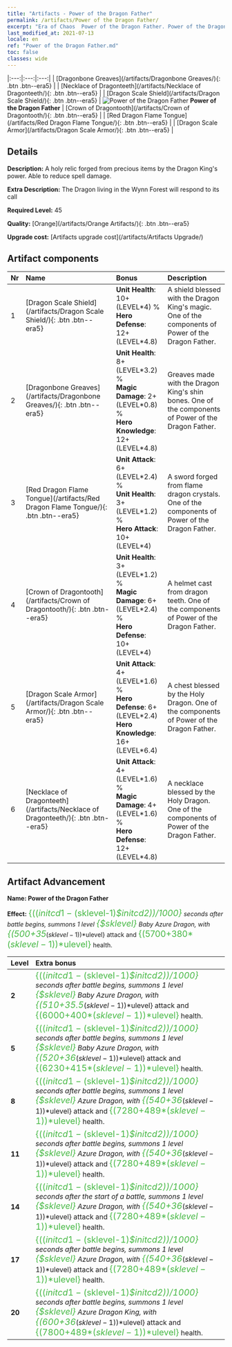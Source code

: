 ```yaml
---
title: "Artifacts - Power of the Dragon Father"
permalink: /artifacts/Power of the Dragon Father/
excerpt: "Era of Chaos  Power of the Dragon Father. Power of the Dragon Father A holy relic forged from precious items by the Dragon King's power. Able to reduce spell damage."
last_modified_at: 2021-07-13
locale: en
ref: "Power of the Dragon Father.md"
toc: false
classes: wide
---
```


  |:---:|:---:|:---:| 
  |  [Dragonbone Greaves](/artifacts/Dragonbone Greaves/){: .btn .btn--era5} |   |  [Necklace of Dragonteeth](/artifacts/Necklace of Dragonteeth/){: .btn .btn--era5} | 
  |  [Dragon Scale Shield](/artifacts/Dragon Scale Shield/){: .btn .btn--era5} | ![Power of the Dragon Father](/images/t/icon_artifact_40.png) **Power of the Dragon Father** |  [Crown of Dragontooth](/artifacts/Crown of Dragontooth/){: .btn .btn--era5} | 
  |  [Red Dragon Flame Tongue](/artifacts/Red Dragon Flame Tongue/){: .btn .btn--era5} |   |  [Dragon Scale Armor](/artifacts/Dragon Scale Armor/){: .btn .btn--era5} | 


## Details

 **Description:** A holy relic forged from precious items by the Dragon King's power. Able to reduce spell damage.

 **Extra Description:** The Dragon living in the Wynn Forest will respond to its call

 **Required Level:** 45

 **Quality:** [Orange](/artifacts/Orange Artifacts/){: .btn .btn--era5}

 **Upgrade cost:** [Artifacts upgrade cost](/artifacts/Artifacts Upgrade/)



## Artifact components

  | Nr |    Name    |   Bonus | Description | 
  |:---|:-----------|:--------|:------------| 
  | 1 | [Dragon Scale Shield](/artifacts/Dragon Scale Shield/){: .btn .btn--era5} | **Unit Health**: 10+(LEVEL\*4) %<br/>**Hero Defense**: 12+(LEVEL\*4.8) | A shield blessed with the Dragon King's magic. One of the components of Power of the Dragon Father. | 
  | 2 | [Dragonbone Greaves](/artifacts/Dragonbone Greaves/){: .btn .btn--era5} | **Unit Health**: 8+(LEVEL\*3.2) %<br/>**Magic Damage**: 2+(LEVEL\*0.8) %<br/>**Hero Knowledge**: 12+(LEVEL\*4.8) | Greaves made with the Dragon King's shin bones. One of the components of Power of the Dragon Father. | 
  | 3 | [Red Dragon Flame Tongue](/artifacts/Red Dragon Flame Tongue/){: .btn .btn--era5} | **Unit Attack**: 6+(LEVEL\*2.4) %<br/>**Unit Health**: 3+(LEVEL\*1.2) %<br/>**Hero Attack**: 10+(LEVEL\*4) | A sword forged from flame dragon crystals. One of the components of Power of the Dragon Father. | 
  | 4 | [Crown of Dragontooth](/artifacts/Crown of Dragontooth/){: .btn .btn--era5} | **Unit Health**: 3+(LEVEL\*1.2) %<br/>**Magic Damage**: 6+(LEVEL\*2.4) %<br/>**Hero Defense**: 10+(LEVEL\*4) | A helmet cast from dragon teeth. One of the components of Power of the Dragon Father. | 
  | 5 | [Dragon Scale Armor](/artifacts/Dragon Scale Armor/){: .btn .btn--era5} | **Unit Attack**: 4+(LEVEL\*1.6) %<br/>**Hero Defense**: 6+(LEVEL\*2.4)<br/>**Hero Knowledge**: 16+(LEVEL\*6.4) | A chest blessed by the Holy Dragon. One of the components of Power of the Dragon Father. | 
  | 6 | [Necklace of Dragonteeth](/artifacts/Necklace of Dragonteeth/){: .btn .btn--era5} | **Unit Attack**: 4+(LEVEL\*1.6) %<br/>**Magic Damage**: 4+(LEVEL\*1.6) %<br/>**Hero Defense**: 12+(LEVEL\*4.8) | A necklace blessed by the Holy Dragon. One of the components of Power of the Dragon Father. | 


## Artifact Advancement

 **Name: Power of the Dragon Father**

 **Effect:** <span style="color: #48b946;font-size:20px">{(($initcd1-($sklevel-1)*$initcd2))/1000}</span> seconds after battle begins, summons 1 level <span style="color: #48b946;font-size:20px">{$sklevel}</span> Baby Azure Dragon, with <span style="color: #48b946;font-size:20px">{(500+35*($sklevel-1))*$ulevel}</span> attack and <span style="color: #48b946;font-size:20px">{(5700+380*($sklevel-1))*$ulevel}</span> health.

  |  Level  |    Extra bonus  | 
  |:--------|:----------------| 
  | **2** | <span style="color: #48b946;font-size:20px">{(($initcd1-($sklevel-1)*$initcd2))/1000}</span> seconds after battle begins, summons 1 level <span style="color: #48b946;font-size:20px">{$sklevel}</span> Baby Azure Dragon, with <span style="color: #48b946;font-size:20px">{(510+35.5*($sklevel-1))*$ulevel}</span> attack and <span style="color: #48b946;font-size:20px">{(6000+400*($sklevel-1))*$ulevel}</span> health. | 
  | **5** | <span style="color: #48b946;font-size:20px">{(($initcd1-($sklevel-1)*$initcd2))/1000}</span> seconds after battle begins, summons 1 level <span style="color: #48b946;font-size:20px">{$sklevel}</span> Baby Azure Dragon, with <span style="color: #48b946;font-size:20px">{(520+36*($sklevel-1))*$ulevel}</span> attack and <span style="color: #48b946;font-size:20px">{(6230+415*($sklevel-1))*$ulevel}</span> health. | 
  | **8** | <span style="color: #48b946;font-size:20px">{(($initcd1-($sklevel-1)*$initcd2))/1000}</span> seconds after battle begins, summons 1 level <span style="color: #48b946;font-size:20px">{$sklevel}</span> Azure Dragon, with <span style="color: #48b946;font-size:20px">{(540+36*($sklevel-1))*$ulevel}</span> attack and <span style="color: #48b946;font-size:20px">{(7280+489*($sklevel-1))*$ulevel}</span> health. | 
  | **11** | <span style="color: #48b946;font-size:20px">{(($initcd1-($sklevel-1)*$initcd2))/1000}</span> seconds after battle begins, summons 1 level <span style="color: #48b946;font-size:20px">{$sklevel}</span> Azure Dragon, with <span style="color: #48b946;font-size:20px">{(540+36*($sklevel-1))*$ulevel}</span> attack and <span style="color: #48b946;font-size:20px">{(7280+489*($sklevel-1))*$ulevel}</span> health. | 
  | **14** | <span style="color: #48b946;font-size:20px">{(($initcd1-($sklevel-1)*$initcd2))/1000}</span> seconds after the start of a battle, summons 1 level <span style="color: #48b946;font-size:20px">{$sklevel}</span> Azure Dragon, with <span style="color: #48b946;font-size:20px">{(540+36*($sklevel-1))*$ulevel}</span> attack and <span style="color: #48b946;font-size:20px">{(7280+489*($sklevel-1))*$ulevel}</span> health. | 
  | **17** | <span style="color: #48b946;font-size:20px">{(($initcd1-($sklevel-1)*$initcd2))/1000}</span> seconds after battle begins, summons 1 level <span style="color: #48b946;font-size:20px">{$sklevel}</span> Azure Dragon, with <span style="color: #48b946;font-size:20px">{(540+36*($sklevel-1))*$ulevel}</span> attack and <span style="color: #48b946;font-size:20px">{(7280+489*($sklevel-1))*$ulevel}</span> health. | 
  | **20** | <span style="color: #48b946;font-size:20px">{(($initcd1-($sklevel-1)*$initcd2))/1000}</span> seconds after battle begins, summons 1 level <span style="color: #48b946;font-size:20px">{$sklevel}</span> Azure Dragon King, with <span style="color: #48b946;font-size:20px">{(600+36*($sklevel-1))*$ulevel}</span> attack and <span style="color: #48b946;font-size:20px">{(7800+489*($sklevel-1))*$ulevel}</span> health. | 
